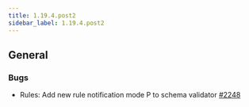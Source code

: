 ```yaml
---
title: 1.19.4.post2
sidebar_label: 1.19.4.post2
---
```


## General

### Bugs

- Rules: Add new rule notification mode P to schema validator [#2248](https://github.com/rucio/rucio/issues/2248)

